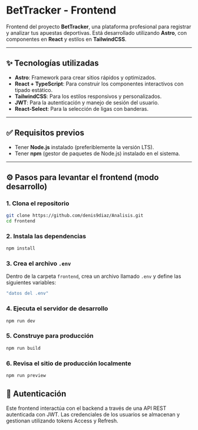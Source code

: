 # BetTracker - Frontend

Frontend del proyecto **BetTracker**, una plataforma profesional para registrar y analizar tus apuestas deportivas. Está desarrollado utilizando **Astro**, con componentes en **React** y estilos en **TailwindCSS**.

---

## ✨ Tecnologías utilizadas

- **Astro**: Framework para crear sitios rápidos y optimizados.
- **React + TypeScript**: Para construir los componentes interactivos con tipado estático.
- **TailwindCSS**: Para los estilos responsivos y personalizados.
- **JWT**: Para la autenticación y manejo de sesión del usuario.
- **React-Select**: Para la selección de ligas con banderas.

---

## ✅ Requisitos previos

- Tener **Node.js** instalado (preferiblemente la versión LTS).
- Tener **npm** (gestor de paquetes de Node.js) instalado en el sistema.

---

## ⚙️ Pasos para levantar el frontend (modo desarrollo)

### 1. Clona el repositorio
```bash
git clone https://github.com/denis9diaz/Analisis.git
cd frontend
```

### 2. Instala las dependencias
```bash
npm install
```

### 3. Crea el archivo `.env`
Dentro de la carpeta `frontend`, crea un archivo llamado `.env` y define las siguientes variables:
```bash
"datos del .env"
```

### 4. Ejecuta el servidor de desarrollo
```bash
npm run dev
```

### 5. Construye para producción
```bash
npm run build
```

### 6. Revisa el sitio de producción localmente
```bash
npm run preview
```

## 🔐 Autenticación

Este frontend interactúa con el backend a través de una API REST autenticada con JWT. 
Las credenciales de los usuarios se almacenan y gestionan utilizando tokens Access y Refresh.
